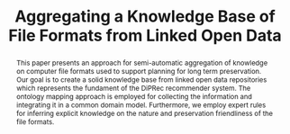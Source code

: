 ---
abstract: This paper presents an approach for semi-automatic aggregation of knowledge
  on computer file formats used to support planning for long term preservation. Our
  goal is to create a solid knowledge base from linked open data repositories which
  represents the fundament of the DiPRec recommender system. The ontology mapping
  approach is employed for collecting the information and integrating it in a common
  domain model. Furthermore, we employ expert rules for inferring explicit knowledge
  on the nature and preservation friendliness of the file formats.
creators:
- Graf, Roman
- Gordea, Sergiu
date: null
document_url: https://services.phaidra.univie.ac.at/api/object/o:293868/download
grand_parent: iPRES
institutions: []
keywords:
- ischool
- toronto
- canada
- linked data
- data repositories
- digital preservation
landing_page_url: https://phaidra.univie.ac.at/o:293868
language: eng
layout: publication
license: CC BY-NC-SA 3.0 AT
notes_url: null
parent: iPRES 2012
publication_type: poster
size: 730430
slides_url: null
source_name: iPRES
stream_url: null
title: Aggregating a Knowledge Base of File Formats from Linked Open Data
year: 2012
---